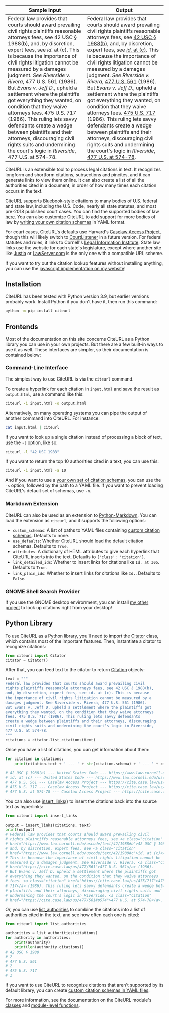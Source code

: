 | Sample Input                                                 | Output                                                       |
| ------------------------------------------------------------ | ------------------------------------------------------------ |
| Federal law provides that courts should award prevailing civil rights plaintiffs reasonable attorneys fees, see 42 USC § 1988(b), and, by discretion, expert fees, see *id.* at (c). This is because the importance of civil rights litigation cannot be measured by a damages judgment. *See* *Riverside v. Rivera*, 477 U.S. 561 (1986). But *Evans v. Jeff D.*, upheld a settlement where the plaintiffs got everything they wanted, on condition that they waive attorneys fees. 475 U.S. 717 (1986). This ruling lets savvy defendants create a wedge between plaintiffs and their attorneys, discouraging civil rights suits and undermining the court's logic in *Riverside*, 477 U.S. at 574-78. | Federal law provides that courts should award prevailing civil rights plaintiffs reasonable attorneys fees, see [42 USC § 1988(b)](https://www.law.cornell.edu/uscode/text/42/1988#b), and, by discretion, expert fees, see [*id.* at (c)](https://www.law.cornell.edu/uscode/text/42/1988#c). This is because the importance of civil rights litigation cannot be measured by a damages judgment. *See* *Riverside v. Rivera*, [477 U.S. 561](https://cite.case.law/us/477/561) (1986). But *Evans v. Jeff D.*, upheld a settlement where the plaintiffs got everything they wanted, on condition that they waive attorneys fees. [475 U.S. 717](https://cite.case.law/us/475/717) (1986). This ruling lets savvy defendants create a wedge between plaintiffs and their attorneys, discouraging civil rights suits and undermining the court's logic in *Riverside*, [477 U.S. at 574-78](https://cite.case.law/us/477/561#p574). |

CiteURL is an extensible tool to process legal citations in text. It recognizes longform and shortform citations, subsections and pincites, and it can generate links to view them online. It can also create a list of all the authorities cited in a document, in order of how many times each citation occurs in the text.

CiteURL supports Bluebook-style citations to many bodies of U.S. federal and state law, including the U.S. Code, nearly all state statutes, and most pre-2018 published court cases. You can find the supported bodies of law [here](https://github.com/raindrum/citeurl/blob/main/citeurl/default-schemas.yaml). You can also customize CiteURL to add support for more bodies of law by [writing your own citation schemas](https://raindrum.github.io/citeurl/#schema-yamls/) in YAML format.

For court cases, CiteURL's defaults use Harvard's [Caselaw Access Project](https://cite.case.law/), though this will likely switch to [CourtListener](https://www.courtlistener.com/) in a future version. For federal statutes and rules, it links to Cornell's [Legal Information Institute](https://www.law.cornell.edu/). State law links use the website for each state's legislature, except where another site like [Justia](https://law.justia.com/codes/) or [LawServer.com](https://www.lawserver.com/tools/laws) is the only one with a compatible URL scheme.

If you want to try out the citation lookup features without installing anything, you can use the [javascript implementation on my website](https://raindrum.github.io/lawsearch)!

## Installation

CiteURL has been tested with Python version 3.9, but earlier versions probably work. Install Python if you don't have it, then run this command:

```bash
python -m pip install citeurl
```

## Frontends

Most of the documentation on this site concerns CiteURL as a Python library you can use in your own projects. But there are a few built-in ways to use it as well. These interfaces are simpler, so their documentation is contained below:

### Command-Line Interface

The simplest way to use CiteURL is via the `citeurl` command.

To create a hyperlink for each citation in `input.html` and save the result as `output.html`, use a command like this:

```bash
citeurl -i input.html -o output.html
```

Alternatively, on many operating systems you can pipe the output of another command into CiteURL. For instance:

```bash
cat input.html | citeurl
```

If you want to look up a single citation instead of processing a block of text, use the `-l` option, like so:

```bash
citeurl -l "42 USC 1983"
```

If you want to return the top 10 authorities cited in a text, you can use this:

```bash
citeurl -i input.html -a 10
```

And if you want to use a [your own set of citation schemas](https://raindrum.github.io/citeurl/#schema-yamls), you can use the `-s` option, followed by the path to a YAML file. If you want to prevent loading CiteURL's default set of schemas, use `-n`.

### Markdown Extension

CiteURL can also be used as an extension to [Python-Markdown](https://python-markdown.github.io/). You can load the extension as `citeurl`, and it supports the following options:

- `custom_schemas`: A list of paths to YAML files containing [custom citation schemas](https://raindrum.github.io/citeurl/#schema-yamls). Defaults to none.
- `use_defaults`: Whether CiteURL should load the default citation schemas. Defaults to `True`.
- `attributes`: A dictionary of HTML attributes to give each hyperlink that CiteURL inserts into the text. Defaults to `{'class': 'citation'}`.
- `link_detailed_ids`: Whether to insert links for citations like `Id. at 305`. Defaults to `True`.
- `link_plain_ids`: Whether to insert links for citations like `Id.`. Defaults to `False`.

### GNOME Shell Search Provider

If you use the GNOME desktop environment, you can install [my other project](https://github.com/raindrum/gnome-citeurl-search-provider) to look up citations right from your desktop!

## Python Library

To use CiteURL as a Python library, you'll need to import the [Citator](https://raindrum.github.io/citeurl/classes#citator) class, which contains most of the important features. Then, instantiate a citator to recognize citations:

```python
from citeurl import Citator
citator = Citator()
```

After that, you can feed text to the citator to return [Citation](https://raindrum.github.io/citeurl/classes#citation) objects:

```python
text = """
Federal law provides that courts should award prevailing civil
rights plaintiffs reasonable attorneys fees, see 42 USC § 1988(b),
and, by discretion, expert fees, see id. at (c). This is because
the importance of civil rights litigation cannot be measured by a
damages judgment. See Riverside v. Rivera, 477 U.S. 561 (1986).
But Evans v. Jeff D. upheld a settlement where the plaintiffs got
everything they wanted, on the condition that they waive attorneys
fees. 475 U.S. 717 (1986). This ruling lets savvy defendants
create a wedge between plaintiffs and their attorneys, discouraging
civil rights suits and undermining the court's logic in Riverside,
477 U.S. at 574-78.
"""
citations = citator.list_citations(text)
```

Once you have a list of citations, you can get information about them:

```python
for citation in citations:
    print(citation.text + ' --- ' + str(citation.schema) + ' --- ' + citation.URL
    
# 42 USC § 1988(b) --- United States Code --- https://www.law.cornell.edu/uscode/text/42/1988#b
# id. at (c) --- United States Code --- https://www.law.cornell.edu/uscode/text/42/1988#c
# 477 U.S. 561 --- Caselaw Access Project --- https://cite.case.law/us/477/561
# 475 U.S. 717 --- Caselaw Access Project --- https://cite.case.law/us/475/717
# 477 U.S. at 574-78 --- Caselaw Access Project --- https://cite.case.law/us/477/561#p574
```

You can also use [insert_links()](https://raindrum.github.io/citeurl/functions#insert_links) to insert the citations back into the source text as hyperlinks:

```python
from citeurl import insert_links

output = insert_links(citations, text)
print(output)
# Federal law provides that courts should award prevailing civil
# rights plaintiffs reasonable attorneys fees, see <a class="citation" 
# href="https://www.law.cornell.edu/uscode/text/42/1988#b">42 USC § 1988(b)</a>,
# and, by discretion, expert fees, see <a class="citation" 
# href="https://www.law.cornell.edu/uscode/text/42/1988#c">id. at (c)</a>.
# This is because the importance of civil rights litigation cannot be
# measured by a damages judgment. See Riverside v. Rivera, <a class="citation" 
# href="https://cite.case.law/us/477/561">477 U.S. 561</a> (1986).
# But Evans v. Jeff D. upheld a settlement where the plaintiffs got
# everything they wanted, on the condition that they waive attorneys
# fees. <a class="citation" href="https://cite.case.law/us/475/717">475 U.S.
# 717</a> (1986). This ruling lets savvy defendants create a wedge between
# plaintiffs and their attorneys, discouraging civil rights suits and
# undermining the court's logic in Riverside, <a class="citation" 
# href="https://cite.case.law/us/477/561#p574">477 U.S. at 574-78</a>.
```

Or, you can use [list_authorities](https://raindrum.github.io/citeurl/functions#list_authorities) to combine the citations into a list of authorities cited in the text, and see how often each one is cited:

```python
from citeurl import list_authorities

authorities = list_authorities(citations)
for authority in authorities:
    print(authority)
    print(len(authority.citations))
# 42 USC § 1988
# 2
# 477 U.S. 561
# 2
# 475 U.S. 717
# 1
```

If you want to use CiteURL to recognize citations that aren't supported by its default library, you can create [custom citation schemas in YAML files](schema-yamls).

For more information, see the documentation on the CiteURL module's [classes](https://raindrum.github.io/citeurl/classes) and [module-level functions](https://raindrum.github.io/citeurl/functions).